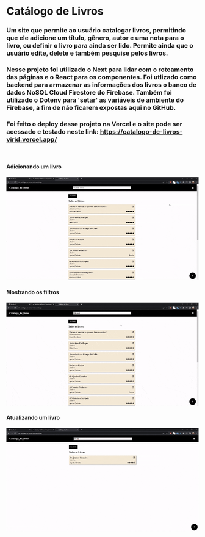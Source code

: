 # Catálogo de Livros

### Um site que permite ao usuário catalogar livros, permitindo que ele adicione um título, gênero, autor e uma nota para o livro, ou definir o livro para ainda ser lido. Permite ainda que o usuário edite, delete e também pesquise pelos livros.

### Nesse projeto foi utilizado o Next para lidar com o roteamento das páginas e o React para os componentes. Foi utlizado como backend para armazenar as informações dos livros o banco de dados NoSQL Cloud Firestore do Firebase. Também foi utilizado o Dotenv para 'setar' as variáveis de ambiente do Firebase, a fim de não ficarem expostas aqui no GitHub.

### Foi feito o deploy desse projeto na Vercel e o site pode ser acessado e testado neste link: https://catalogo-de-livros-virid.vercel.app/

</br>

#### Adicionando um livro
![livros](adding.gif)
</br>

#### Mostrando os filtros
![livros](show_filters.gif)
</br>

#### Atualizando um livro
![livros](modifying.gif)